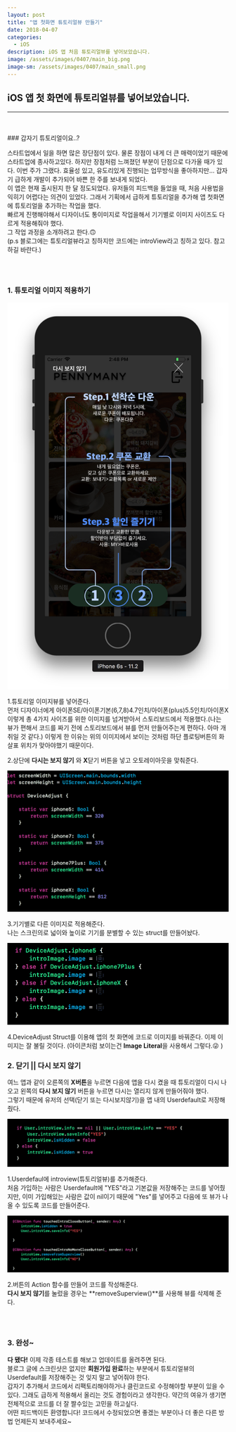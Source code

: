 ```yaml
---
layout: post
title: "앱 첫화면 튜토리얼뷰 만들기"
date: 2018-04-07
categories:
  - iOS
description: iOS 앱 처음 튜토리얼뷰를 넣어보았습니다.
image: /assets/images/0407/main_big.png
image-sm: /assets/images/0407/main_small.png
---
```



## iOS 앱 첫 화면에 튜토리얼뷰를 넣어보았습니다.
---


<br />
<br />
### 갑자기 튜토리얼이요..?

 스타트업에서 일을 하면 많은 장단점이 있다. 물론 장점이 내게 더 큰 매력이었기 때문에 스타트업에 종사하고있다. 하지만 장점처럼 느껴졌던 부분이 단점으로 다가올 때가 있다. 이번 주가 그랬다. 효율성 있고, 유도리있게 진행되는 업무방식을 좋아하지만... 갑자기 급하게 개발이 추가되어 바쁜 한 주를 보내게 되었다.  
 이 앱은 현재 출시된지 한 달 정도되었다. 유저들의 피드백을 들었을 때, 처음 사용법을 익히기 어렵다는 의견이 있었다. 그래서 기획에서 급하게 튜토리얼을 추가해 앱 첫화면에 튜토리얼을 추가하는 작업을 했다.  
 빠르게 진행해야해서 디자이너도 통이미지로 작업을해서 기기별로 이미지 사이즈도 다르게 적용해줘야 했다.  
 그 작업 과정을 소개하려고 한다.🙃  
 (p.s 블로그에는 튜토리얼뷰라고 칭하지만 코드에는 introView라고 칭하고 있다. 참고하길 바란다.)

<br />
<br />


### 1. 튜토리얼 이미지 적용하기      


![xcode스토리보드](/assets/images/0407/simulImage.png)

1.튜토리얼 이미지뷰를 넣어준다.  
먼저 디자이너에게 아이폰SE/아이폰기본(6,7,8)4.7인치/아이폰(plus)5.5인치/아이폰X 이렇게 총 4가지 사이즈를 위한 이미지를 넘겨받아서 스토리보드에서 적용했다.(나는 뷰가 편해서 코드를 짜기 전에 스토리보드에서 뷰를 먼저 만들어주는게 편하다. 아마 개취일 것 같다.) 이렇게 한 이유는 위의 이미지에서 보이는 것처럼 하단 플로팅버튼의 화살표 위치가 맞아야했기 때문이다.  

2.상단에 **다시는 보지 않기** 와 **X**닫기 버튼을 넣고 오토레이아웃을 맞춰준다.  

  
  
![xcode기기적용코드](/assets/images/0407/device.png)


3.기기별로 다른 이미지로 적용해준다.  
나는 스크린의로 넓이와 높이로 기기를 분별할 수 있는 struct를 만들어놨다.
  
    
![xcode기기적용코드](/assets/images/0407/imagechange.png)

  
4.DeviceAdjust Struct를 이용해 앱의 첫 화면에 코드로 이미지를 바꿔준다. 
이제 이미지는 잘 불릴 것이다. (아이콘처럼 보이는건 **Image Literal**을 사용해서 그렇다.😜 )


    
### 2. 닫기 || 다시 보지 않기  

여느 앱과 같이 오른쪽의 **X버튼**을 누르면 다음에 앱을 다시 켰을 때 튜토리얼이 다시 나오고 왼쪽의 **다시 보지 않기** 버튼을 누르면 다시는 열리지 않게 만들어줘야 했다.  
그렇기 때문에 유저의 선택(닫기 또는 다시보지않기)을 앱 내의 Userdefault로 저장해줬다.
  
  
  
  
![userdefalut코드](/assets/images/0407/userdefault.png)


1.Userdefaul에 introview(튜토리얼뷰)를 추가해준다.  
처음 가입하는 사람은 Userdefault에 "YES"라고 기본값을 저장해주는 코드를 넣어줬지만, 이미 가입해있는 사람은 값이 nil이기 때문에 "Yes"를 넣어주고 다음에 또 뷰가 나올 수 있도록 코드를 만들어준다.
  
     
     
![버튼액션코드](/assets/images/0407/actionfunc.png)

2.버튼의 Action 함수를 만들어 코드를 작성해준다.  
**다시 보지 않기**를 눌렀을 경우는 **removeSuperview()**를 사용해 뷰를 삭제해 준다.




<br />
<br />


### 3. 완성~

  
**다 됐다!** 이제 각종 테스트를 해보고 업데이트를 올려주면 된다.  
블로그 글에 스크린샷은 없지만 **회원가입 완료**하는 부분에서 튜토리얼뷰의 Userdefault를 저장해주는 것 잊지 말고 넣어줘야 한다.  
갑자기 추가해서 코드에서 리팩토리해야하거나 클린코드로 수정해야할 부분이 있을 수 있다. 그래도 급하게 적용해서 올리는 것도 경험이라고 생각한다. 약간의 여유가 생기면 전체적으로 코드를 더 잘 짤수있는 고민을 하고싶다.  
어떤 피드백이든 환영합니다! 코드에서 수정되었으면 좋겠는 부분이나 더 좋은 다른 방법 언제든지 보내주세요~

  
<br />


